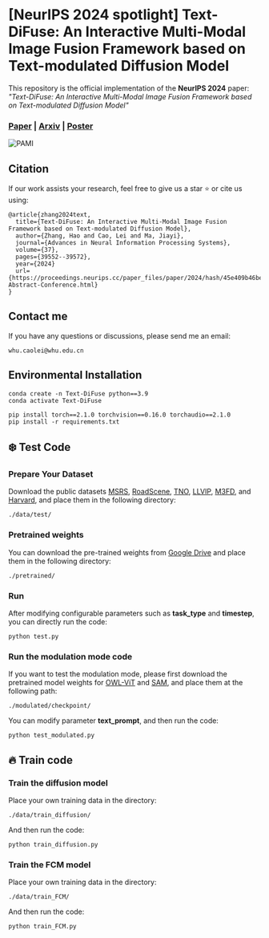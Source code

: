 # [NeurIPS 2024 spotlight] Text-DiFuse: An Interactive Multi-Modal Image Fusion Framework based on Text-modulated Diffusion Model
This repository is the official implementation of the **NeurIPS 2024** paper:
_"Text-DiFuse: An Interactive Multi-Modal Image Fusion Framework based on Text-modulated Diffusion Model"_ 
### [Paper](https://proceedings.neurips.cc/paper_files/paper/2024/hash/45e409b46bebd648e9041a628a1a9964-Abstract-Conference.html) | [Arxiv](https://arxiv.org/abs/2410.23905) | [Poster](https://neurips.cc/virtual/2024/poster/93032) 


![PAMI](https://github.com/user-attachments/assets/f3c2efa1-2590-4be0-8a4b-ce82c676b02e)

## Citation
If our work assists your research, feel free to give us a star ⭐ or cite us using:
```
@article{zhang2024text,
  title={Text-DiFuse: An Interactive Multi-Modal Image Fusion Framework based on Text-modulated Diffusion Model}, 
  author={Zhang, Hao and Cao, Lei and Ma, Jiayi},
  journal={Advances in Neural Information Processing Systems},
  volume={37}, 
  pages={39552--39572},
  year={2024}
  url={https://proceedings.neurips.cc/paper_files/paper/2024/hash/45e409b46bebd648e9041a628a1a9964-Abstract-Conference.html}
}
```
## Contact me
If you have any questions or discussions, please send me an email:
```
whu.caolei@whu.edu.cn
```


## Environmental Installation

```
conda create -n Text-DiFuse python==3.9
conda activate Text-DiFuse
```
```
pip install torch==2.1.0 torchvision==0.16.0 torchaudio==2.1.0
pip install -r requirements.txt
```
## ❄️ Test Code
### Prepare Your Dataset
Download the public datasets [MSRS](https://github.com/Linfeng-Tang/MSRS), [RoadScene](https://github.com/jiayi-ma/RoadScene), [TNO](https://figshare.com/articles/dataset/TNO_Image_Fusion_Dataset/1008029), [LLVIP](https://github.com/bupt-ai-cz/LLVIP), [M3FD](https://github.com/JinyuanLiu-CV/TarDAL), and [Harvard](https://www.med.harvard.edu/AANLIB/home.html), and place them in the following directory: 
```
./data/test/
```
### Pretrained weights

You can download the pre-trained weights from [Google Drive](https://drive.google.com/drive/folders/1LIcehq772Qd-3_OnaKmHWGGwkArN4MYg) and place them in the following directory: 
```
./pretrained/
```
### Run 
After modifying configurable parameters such as **task_type** and **timestep**, you can directly run the code:
```
python test.py
```
### Run the modulation mode code
If you want to test the modulation mode, please first download the pretrained model weights for [OWL-ViT](https://huggingface.co/google/owlvit-large-patch14) and [SAM](https://huggingface.co/HCMUE-Research/SAM-vit-h/blob/main/sam_vit_h_4b8939.pth), and place them at the following path:
```
./modulated/checkpoint/
```
You can modify parameter **text_prompt**, and then run the code:
```
python test_modulated.py
```
## 🔥 Train code
### Train the diffusion model
Place your own training data in the directory:
```
./data/train_diffusion/
```
And then run the code:
```
python train_diffusion.py
```
### Train the FCM model
Place your own training data in the directory:
```
./data/train_FCM/
```
And then run the code:
```
python train_FCM.py
```
